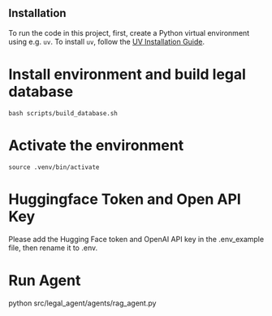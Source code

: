 ## Installation

To run the code in this project, first, create a Python virtual environment using e.g. `uv`.
To install `uv`, follow the [UV Installation Guide](https://docs.astral.sh/uv/getting-started/installation/).

# Install environment and build legal database

```shell
bash scripts/build_database.sh
```
# Activate the environment

```shell
source .venv/bin/activate
```
# Huggingface Token and Open API Key
Please add the Hugging Face token and OpenAI API key in the .env_example file, then rename it to .env.

# Run Agent
python src/legal_agent/agents/rag_agent.py
